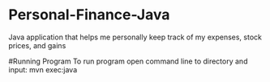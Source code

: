 # Personal-Finance-Java
Java application that helps me personally keep track of my expenses, stock prices, and gains

#Running Program
To run program open command line to directory and input: mvn exec:java
